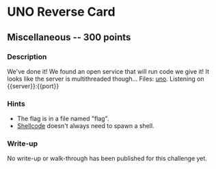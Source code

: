 # UNO Reverse Card

## Miscellaneous -- 300 points

### Description

We've done it! We found an open service that will run code we give it! It looks like the server is multithreaded though... Files: [uno](./uno). Listening on {{server}}:{{port}}

### Hints

* The flag is in a file named "flag".
* [Shellcode](https://bufferoverflows.net/developing-custom-shellcode-x64-linux/) doesn't always need to spawn a shell.


### Write-up

No write-up or walk-through has been published for this challenge yet.


